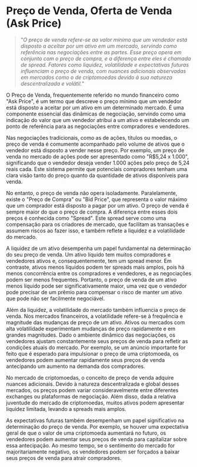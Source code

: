# Preço de Venda, Oferta de Venda (Ask Price)

>"*O preço de venda refere-se ao valor mínimo que um vendedor está disposto a aceitar por um ativo em um mercado, servindo como referência nas negociações entre as partes. Esse preço opera em conjunto com o preço de compra, e a diferença entre eles é chamada de spread. Fatores como liquidez, volatilidade e expectativas futuras influenciam o preço de venda, com nuances adicionais observadas em mercados como o de criptomoedas devido à sua natureza descentralizada e volátil.*"

O Preço de Venda, frequentemente referido no mundo financeiro como "Ask Price", é um termo que descreve o preço mínimo que um vendedor está disposto a aceitar por um ativo em um determinado mercado. É uma componente essencial das dinâmicas de negociação, servindo como uma indicação do valor que um vendedor atribui a um ativo e estabelecendo um ponto de referência para as negociações entre compradores e vendedores.

Nas negociações tradicionais, como as de ações, títulos ou moedas, o preço de venda é comumente acompanhado pelo volume de ativos que o vendedor está disposto a vender nesse preço. Por exemplo, um preço de venda no mercado de ações pode ser apresentado como "R$5,24 x 1.000", significando que o vendedor deseja vender 1.000 ações pelo preço de 5,24 reais cada. Este sistema permite que potenciais compradores tenham uma clara visão tanto do preço quanto da quantidade de ativos disponíveis para venda.

No entanto, o preço de venda não opera isoladamente. Paralelamente, existe o "Preço de Compra" ou "Bid Price", que representa o valor máximo que um comprador está disposto a pagar por um ativo. O preço de venda é sempre maior do que o preço de compra. A diferença entre esses dois preços é conhecida como "Spread". Este spread serve como uma compensação para os criadores de mercado, que facilitam as transações e assumem riscos ao fazer isso, e também reflete a liquidez e a volatilidade do mercado.

A liquidez de um ativo desempenha um papel fundamental na determinação do seu preço de venda. Um ativo líquido tem muitos compradores e vendedores ativos e, consequentemente, tem um spread menor. Em contraste, ativos menos líquidos podem ter spreads mais amplos, pois há menos concorrência entre os compradores e vendedores, e as negociações podem ser menos frequentes. Portanto, o preço de venda de um ativo menos líquido pode ser significativamente maior, uma vez que o vendedor pode precisar de um prêmio para compensar o risco de manter um ativo que pode não ser facilmente negociável.

Além da liquidez, a volatilidade do mercado também influencia o preço de venda. Nos mercados financeiros, a volatilidade refere-se à frequência e magnitude das mudanças de preço de um ativo. Ativos ou mercados com alta volatilidade experimentam mudanças de preço rapidamente e em grandes magnitudes. Dado o ambiente dinâmico das negociações, os vendedores ajustam constantemente seus preços de venda para refletir as condições atuais do mercado. Por exemplo, se um anúncio importante for feito que é esperado para impulsionar o preço de uma criptomoeda, os vendedores podem aumentar rapidamente seus preços de venda antecipando um aumento na demanda dos compradores.

No mercado de criptomoedas, o conceito de preço de venda adquire nuances adicionais. Devido à natureza descentralizada e global desses mercados, os preços podem variar consideravelmente entre diferentes exchanges ou plataformas de negociação. Além disso, dada a relativa juventude do mercado de criptomoedas, muitos ativos podem apresentar liquidez limitada, levando a spreads mais amplos.

As expectativas futuras também desempenham um papel significativo na determinação do preço de venda. Por exemplo, se houver uma expectativa geral de que o valor de uma criptomoeda aumentará no futuro, os vendedores podem aumentar seus preços de venda para capitalizar sobre essa antecipação. Ao mesmo tempo, se o sentimento do mercado for majoritariamente negativo, os vendedores podem ser forçados a baixar seus preços de venda para atrair compradores.
